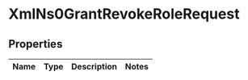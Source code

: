 
# XmlNs0GrantRevokeRoleRequest

## Properties
Name | Type | Description | Notes
------------ | ------------- | ------------- | -------------



